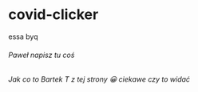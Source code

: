 # covid-clicker
essa byq
###### Paweł napisz tu coś
###### Jak co to Bartek T z tej strony 😀 ciekawe czy to widać 
